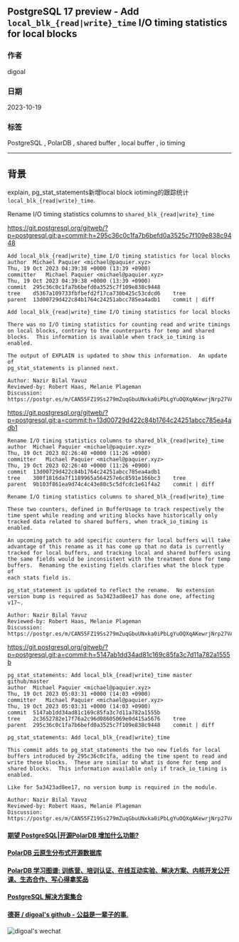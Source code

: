 ## PostgreSQL 17 preview - Add `local_blk_{read|write}_time` I/O timing statistics for local blocks   
                    
### 作者                    
digoal                    
                    
### 日期                    
2023-10-19    
                    
### 标签                    
PostgreSQL , PolarDB , shared buffer , local buffer , io timing    
                    
----                    
                    
## 背景      
explain, pg_stat_statements新增local block iotiming的跟踪统计`local_blk_{read|write}_time`.    
  
Rename I/O timing statistics columns to `shared_blk_{read|write}_time`  
  
https://git.postgresql.org/gitweb/?p=postgresql.git;a=commit;h=295c36c0c1fa7b6befd0a3525c7f109e838c9448  
```  
Add local_blk_{read|write}_time I/O timing statistics for local blocks  
author	Michael Paquier <michael@paquier.xyz>	  
Thu, 19 Oct 2023 04:39:38 +0000 (13:39 +0900)  
committer	Michael Paquier <michael@paquier.xyz>	  
Thu, 19 Oct 2023 04:39:38 +0000 (13:39 +0900)  
commit	295c36c0c1fa7b6befd0a3525c7f109e838c9448  
tree	d5367a109733fbfbefd2f17ca730b425c53cdcd6	tree  
parent	13d00729d422c84b1764c24251abcc785ea4adb1	commit | diff  
  
Add local_blk_{read|write}_time I/O timing statistics for local blocks  
  
There was no I/O timing statistics for counting read and write timings  
on local blocks, contrary to the counterparts for temp and shared  
blocks.  This information is available when track_io_timing is enabled.  
  
The output of EXPLAIN is updated to show this information.  An update of  
pg_stat_statements is planned next.  
  
Author: Nazir Bilal Yavuz  
Reviewed-by: Robert Haas, Melanie Plageman  
Discussion: https://postgr.es/m/CAN55FZ19Ss279mZuqGbuUNxka0iPbLgYuOQXqAKewrjNrp27VA@mail.gmail.com  
```  
  
https://git.postgresql.org/gitweb/?p=postgresql.git;a=commit;h=13d00729d422c84b1764c24251abcc785ea4adb1  
```  
Rename I/O timing statistics columns to shared_blk_{read|write}_time  
author	Michael Paquier <michael@paquier.xyz>	  
Thu, 19 Oct 2023 02:26:40 +0000 (11:26 +0900)  
committer	Michael Paquier <michael@paquier.xyz>	  
Thu, 19 Oct 2023 02:26:40 +0000 (11:26 +0900)  
commit	13d00729d422c84b1764c24251abcc785ea4adb1  
tree	300f1816da7f1189965a564257e6c8591e166bc3	tree  
parent	9b103f861ea9d74c4c43e80c5c5dfcdc1e61f4a2	commit | diff  
  
Rename I/O timing statistics columns to shared_blk_{read|write}_time  
  
These two counters, defined in BufferUsage to track respectively the  
time spent while reading and writing blocks have historically only  
tracked data related to shared buffers, when track_io_timing is enabled.  
  
An upcoming patch to add specific counters for local buffers will take  
advantage of this rename as it has come up that no data is currently  
tracked for local buffers, and tracking local and shared buffers using  
the same fields would be inconsistent with the treatment done for temp  
buffers.  Renaming the existing fields clarifies what the block type of  
each stats field is.  
  
pg_stat_statement is updated to reflect the rename.  No extension  
version bump is required as 5a3423ad8ee17 has done one, affecting v17~.  
  
Author: Nazir Bilal Yavuz  
Reviewed-by: Robert Haas, Melanie Plageman  
Discussion: https://postgr.es/m/CAN55FZ19Ss279mZuqGbuUNxka0iPbLgYuOQXqAKewrjNrp27VA@mail.gmail.com  
```  
  
https://git.postgresql.org/gitweb/?p=postgresql.git;a=commit;h=5147ab1dd34ad81c169c85fa3c7d11a782a1555b  
```  
pg_stat_statements: Add local_blk_{read|write}_time master github/master  
author	Michael Paquier <michael@paquier.xyz>	  
Thu, 19 Oct 2023 05:03:31 +0000 (14:03 +0900)  
committer	Michael Paquier <michael@paquier.xyz>	  
Thu, 19 Oct 2023 05:03:31 +0000 (14:03 +0900)  
commit	5147ab1dd34ad81c169c85fa3c7d11a782a1555b  
tree	2c3652782e17f76a2c96d08605069e0d415a5676	tree  
parent	295c36c0c1fa7b6befd0a3525c7f109e838c9448	commit | diff  
  
pg_stat_statements: Add local_blk_{read|write}_time  
  
This commit adds to pg_stat_statements the two new fields for local  
buffers introduced by 295c36c0c1fa, adding the time spent to read and  
write these blocks.  These are similar to what is done for temp and  
shared blocks.  This information available only if track_io_timing is  
enabled.  
  
Like for 5a3423ad8ee17, no version bump is required in the module.  
  
Author: Nazir Bilal Yavuz  
Reviewed-by: Robert Haas, Melanie Plageman  
Discussion: https://postgr.es/m/CAN55FZ19Ss279mZuqGbuUNxka0iPbLgYuOQXqAKewrjNrp27VA@mail.gmail.com  
```  
    
  
#### [期望 PostgreSQL|开源PolarDB 增加什么功能?](https://github.com/digoal/blog/issues/76 "269ac3d1c492e938c0191101c7238216")
  
  
#### [PolarDB 云原生分布式开源数据库](https://github.com/ApsaraDB "57258f76c37864c6e6d23383d05714ea")
  
  
#### [PolarDB 学习图谱: 训练营、培训认证、在线互动实验、解决方案、内核开发公开课、生态合作、写心得拿奖品](https://www.aliyun.com/database/openpolardb/activity "8642f60e04ed0c814bf9cb9677976bd4")
  
  
#### [PostgreSQL 解决方案集合](../201706/20170601_02.md "40cff096e9ed7122c512b35d8561d9c8")
  
  
#### [德哥 / digoal's github - 公益是一辈子的事.](https://github.com/digoal/blog/blob/master/README.md "22709685feb7cab07d30f30387f0a9ae")
  
  
![digoal's wechat](../pic/digoal_weixin.jpg "f7ad92eeba24523fd47a6e1a0e691b59")
  
